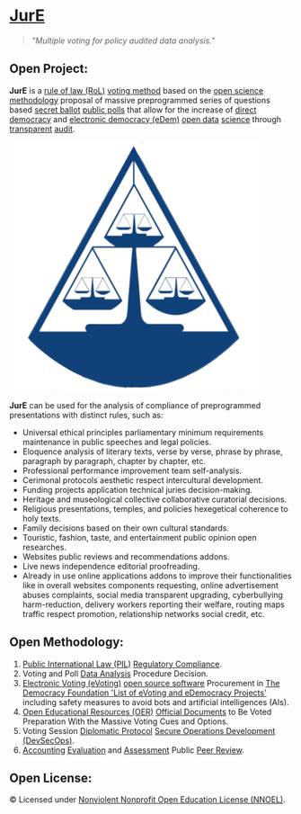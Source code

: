 # [JurE](https://operarioribeiro.github.com/JurE)

> _"Multiple voting for policy audited data analysis."_

## Open Project:

**JurE** is a [rule of law (RoL)](https://en.wikipedia.org/wiki/Rule_of_law) [voting method](https://en.wikipedia.org/wiki/Voting) based on the [open science](https://en.wikipedia.org/wiki/Open_science) [methodology](https://open-sci.github.io/2023-2024/slides/04.pdf) proposal of massive preprogrammed series of questions based [secret ballot](https://en.wikipedia.org/wiki/Secret_ballot) [public polls](https://en.wikipedia.org/wiki/Poll) that allow for the increase of [direct democracy](https://en.wikipedia.org/wiki/Direct_democracy) and [electronic democracy (eDem)](https://en.wikipedia.org/wiki/E-democracy) [open data](https://en.wikipedia.org/wiki/Open_data) [science](https://en.wikipedia.org/wiki/Data_science) through [transparent](https://en.wikipedia.org/wiki/Open_government#Transparency) [audit](https://en.wikipedia.org/wiki/Audit).

![image](https://github.com/operarioribeiro/JurE/blob/main/JurE.png)

**JurE** can be used for the analysis of compliance of preprogrammed presentations with distinct rules, such as:
- Universal ethical principles parliamentary minimum requirements maintenance in public speeches and legal policies.
- Eloquence analysis of literary texts, verse by verse, phrase by phrase, paragraph by paragraph, chapter by chapter, etc.
- Professional performance improvement team self-analysis.
- Cerimonal protocols aesthetic respect intercultural development.
- Funding projects application technical juries decision-making.
- Heritage and museological collective collaborative curatorial decisions.
- Religious presentations, temples, and policies hexegetical coherence to holy texts.
- Family decisions based on their own cultural standards.
- Touristic, fashion, taste, and entertainment public opinion open researches.
- Websites public reviews and recommendations addons.
- Live news independence editorial proofreading.
- Already in use online applications addons to improve their functionalities like in overall websites components requesting, online advertisement abuses complaints, social media transparent upgrading, cyberbullying harm-reduction, delivery workers reporting their welfare, routing maps traffic respect promotion, relationship networks social credit, etc.

## Open Methodology:

1. [Public International Law (PIL)](https://en.wikibooks.org/wiki/Public_International_Law) [Regulatory Compliance](https://en.wikipedia.org/wiki/Regulatory_compliance).
2. Voting and Poll [Data Analysis](https://en.wikipedia.org/wiki/Data_analysis) Procedure Decision. 
3. [Electronic Voting (eVoting)](https://en.wikipedia.org/wiki/Electronic_voting) [open source software](https://en.wikipedia.org/wiki/Open_source) Procurement in [The Democracy Foundation 'List of eVoting and eDemocracy Projects'](https://democracy.foundation/similar-projects) including safety measures to avoid bots and artificial intelligences (AIs).
4. [Open Educational Resources (OER)](https://en.wikipedia.org/wiki/Open_educational_resources) [Official Documents](https://en.wikipedia.org/wiki/Policy) to Be Voted Preparation With the Massive Voting Cues and Options.
5. Voting Session [Diplomatic Protocol](https://en.wikipedia.org/wiki/Protocol_(diplomacy)) [Secure Operations Development (DevSecOps)](https://en.wikipedia.org/wiki/DevOps#DevSecOps,_shifting_security_left).
6. [Accounting](https://en.wikipedia.org/wiki/Accounting) [Evaluation](https://en.wikipedia.org/wiki/Evaluation) and [Assessment](https://en.wikipedia.org/wiki/Assessment) Public [Peer Review](https://en.wikipedia.org/wiki/Peer_review).

## Open License:

© Licensed under [Nonviolent Nonprofit Open Education License (NNOEL)](https://dx.doi.org/10.17504/protocols.io.bp2l6zkbzgqe/v1).
